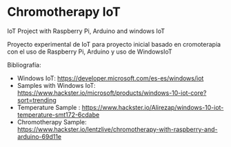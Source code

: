 # Chromotherapy IoT
IoT Project with Raspberry Pi, Arduino and windows IoT

Proyecto experimental de IoT para proyecto inicial basado en cromoterapia con el uso de Raspberry Pi, Arduino y uso de WindowsIoT

Bibliografía:

- Windows IoT: https://developer.microsoft.com/es-es/windows/iot
- Samples with Windows IoT: https://www.hackster.io/microsoft/products/windows-10-iot-core?sort=trending
- Temperature Sample : https://www.hackster.io/Alirezap/windows-10-iot-temperature-smt172-6cdabe
- Chromotherapy Sample: https://www.hackster.io/lentzlive/chromotherapy-with-raspberry-and-arduino-69d11e

